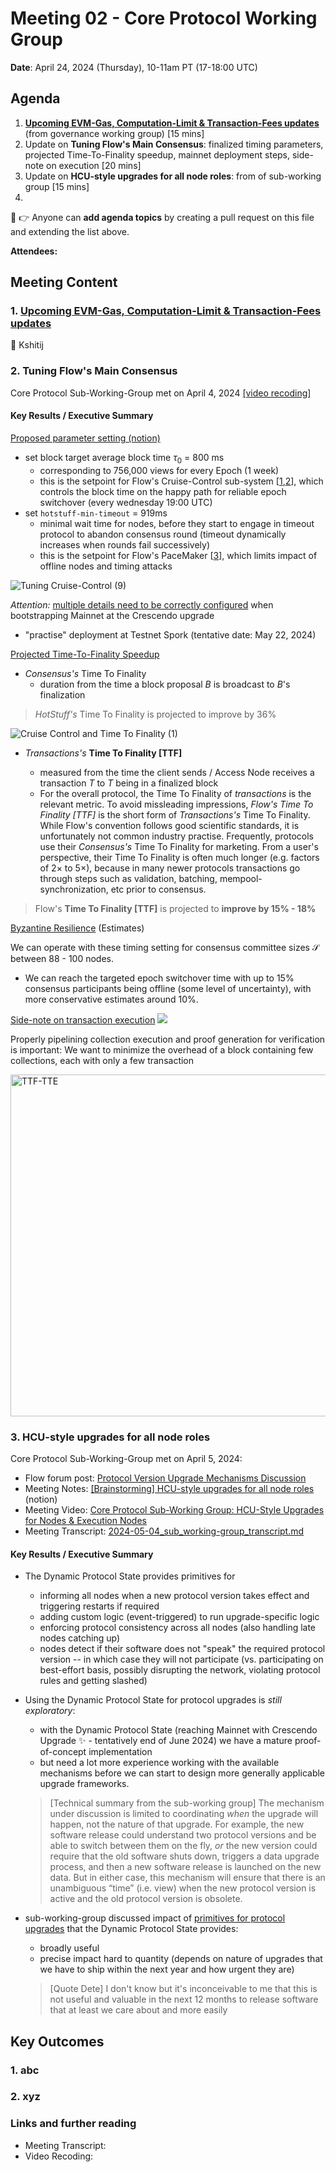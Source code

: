 # Meeting 02 - Core Protocol Working Group

**Date**: April 24, 2024 (Thursday), 10-11am PT (17-18:00 UTC)

## Agenda
1. [**Upcoming EVM-Gas, Computation-Limit & Transaction-Fees updates**](https://forum.flow.com/t/proposing-transaction-fee-changes-and-flow-evm-gas-charges-for-flow-crescendo-launch/5817) (from governance working group) [15 mins]
2. Update on **Tuning Flow's Main Consensus**: finalized timing parameters, projected Time-To-Finality speedup, mainnet deployment steps, side-note on execution [20 mins]
3. Update on **HCU-style upgrades for all node roles**: from of sub-working group [15 mins]
4. 

:pencil: :point_right: Anyone can **add agenda topics** by creating a pull request on this file and extending the list above.


**Attendees:**

## Meeting Content

### 1. [Upcoming EVM-Gas, Computation-Limit & Transaction-Fees updates](https://forum.flow.com/t/proposing-transaction-fee-changes-and-flow-evm-gas-charges-for-flow-crescendo-launch/5817)

:microphone: Kshitij

### 2. Tuning Flow's Main Consensus

Core Protocol Sub-Working-Group met on April 4, 2024 [[video recoding]](https://drive.google.com/file/d/1kQBsju8iSn7k0hfsbxvJtkGu0eQP6sF6/view?usp=drive_link)

#### Key Results / Executive Summary

<ins>[Proposed parameter setting](https://www.notion.so/flowfoundation/Cruise-Control-headroom-for-speedups-46dc17e07ae14462b03341e4432a907d?pvs=4#67bc31aef34d4be6979a439b74a301c8) (notion)</ins>
* set block target average block time $\tau_0$ = 800 ms 
   * corresponding to 756,000 views for every Epoch (1 week)
   * this is the setpoint for Flow's Cruise-Control sub-system [[1](https://github.com/onflow/flow-go/blob/master/consensus/hotstuff/cruisectl/README.md),[2](https://www.notion.so/flowfoundation/Cruise-Control-Automated-Block-Rate-Epoch-Timing-Design-c9e94982ee2e49a9ac73b34039c424d1?pvs=4)], which controls the block time on the happy path for reliable epoch switchover (every wednesday 19:00 UTC)
* set `hotstuff-min-timeout` = 919ms 
   * minimal wait time for nodes, before they start to engage in timeout protocol to abandon consensus round (timeout dynamically increases when rounds fail successively)
   * this is the setpoint for Flow's PaceMaker [[3](https://github.com/onflow/flow-go/blob/master/consensus/hotstuff/README.md)], which limits impact of offline nodes and timing attacks

![Tuning Cruise-Control (9)](https://github.com/onflow/Flow-Working-Groups/assets/26322303/99a04fc5-cfed-48db-920a-8f1d6c255447)

_Attention:_ [multiple details need to be correctly configured](https://www.notion.so/flowfoundation/Cruise-Control-headroom-for-speedups-46dc17e07ae14462b03341e4432a907d?pvs=4#4d398f482125429f9460bccdceebdc47) when bootstrapping Mainnet at the Crescendo upgrade
* "practise" deployment at Testnet Spork (tentative date: May 22, 2024) 

<ins>Projected Time-To-Finality Speedup</ins>

* _Consensus's_ Time To Finality
  * duration from the time a block proposal $B$ is broadcast to $B$'s finalization

> _HotStuff's_ Time To Finality is projected to improve by 36%

![Cruise Control and Time To Finality (1)](https://github.com/onflow/Flow-Working-Groups/assets/26322303/a4853f3a-6cc8-449d-8203-02b16a8d7c6b)

* _Transactions's_ **Time To Finality [TTF]**

   * measured from the time the client sends / Access Node receives a transaction $T$ to $T$ being in a finalized block
   * For the overall protocol, the Time To Finality of _transactions_ is the relevant metric.
     To avoid missleading impressions, _Flow's Time To Finality [TTF]_ is the short form of _Transactions's_ Time To Finality.
     While Flow's convention follows good scientific standards, it is unfortunately not common industry practise.
     Frequently, protocols use their _Consensus's_ Time To Finality for marketing.
     From a user's perspective, their Time To Finality is often much longer (e.g. factors of 2× to 5×), because in many newer protocols 
     transactions go through steps such as validation, batching, mempool-synchronization, etc prior to consensus.

> Flow's **Time To Finality [TTF]** is projected to **improve by 15% - 18%**

<ins>Byzantine Resilience</ins> (Estimates)

We can operate with these timing setting for consensus committee sizes $\mathcal{S}$ between 88 - 100 nodes.
* We can reach the targeted epoch switchover time with up to 15% consensus participants being offline (some level of uncertainty), with more conservative estimates around 10%.  

<ins>Side-note on transaction execution</ins>
![](https://github.com/onflow/Flow-Working-Groups/assets/26322303/9280677c-004e-41f7-9341-30c3d2e744a9)

Properly pipelining collection execution and proof generation for verification is important: 
We want to minimize the overhead of a block containing few collections, each with only a few transaction

<img width="547" alt="TTF-TTE" src="https://github.com/onflow/Flow-Working-Groups/assets/26322303/9280677c-004e-41f7-9341-30c3d2e744a9">

### 3. HCU-style upgrades for all node roles

Core Protocol Sub-Working-Group met on April 5, 2024:
- Flow forum post: [Protocol Version Upgrade Mechanisms Discussion](https://forum.flow.com/t/protocol-version-upgrade-mechanisms-discussion/5717)
- Meeting Notes: [[Brainstorming] HCU-style upgrades for all node roles](https://www.notion.so/flowfoundation/Brainstorming-HCU-style-upgrades-for-all-node-roles-b6b0ab084075432782cd0407b73479c7?pvs=4) (notion)
- Meeting Video: [Core Protocol Sub-Working Group: HCU-Style Upgrades for Nodes & Execution Nodes](https://drive.google.com/file/d/1fpQPiiM-K4_hEORZIV9fIdOqEW17Q4O5/view?usp=drive_link)
- Meeting Transcript: [2024-05-04_sub_working-group_transcript.md](./2024-05-04_sub_working-group_transcript.md)

#### Key Results / Executive Summary

* The Dynamic Protocol State provides primitives for
  * informing all nodes when a new protocol version takes effect and triggering restarts if required
  * adding custom logic (event-triggered) to run upgrade-specific logic
  * enforcing protocol consistency across all nodes (also handling late nodes catching up)
  * nodes detect if their software does not "speak" the required protocol version -- in which case they will not participate (vs. participating on best-effort basis, possibly disrupting the network, violating protocol rules and getting slashed)

* Using the Dynamic Protocol State for protocol upgrades is _still exploratory_: 
  * with the Dynamic Protocol State (reaching Mainnet with Crescendo Upgrade :sparkles: - tentatively end of June 2024) we have a mature proof-of-concept implementation
  * but need a lot more experience working with the available mechanisms before we can start to design more generally applicable upgrade frameworks.      
  > [Technical summary from the sub-working group]
  > The mechanism under discussion is limited to coordinating _when_ the upgrade will happen, not the nature of that upgrade. For example, the new software release could understand two protocol versions and be able to switch between them on the fly, _or_ the new version could require that the old software shuts down, triggers a data upgrade process, and then a new software release is launched on the new data. But in either case, this mechanism will ensure that there is an unambiguous “time” (i.e. view) when the new protocol version is active and the old protocol version is obsolete.


* sub-working-group discussed impact of [primitives for protocol upgrades](https://www.notion.so/flowfoundation/Brainstorming-HCU-style-upgrades-for-all-node-roles-b6b0ab084075432782cd0407b73479c7?pvs=4#52d4d4b94d3e40a9802e0d64c7eb0dba) that the Dynamic Protocol State provides:
  * broadly useful
  * precise impact hard to quantity (depends on nature of upgrades that we have to ship within the next year and how urgent they are)
  > [Quote Dete] I don't know but it's inconceivable to me that this is not useful and valuable in the next 12 months to release software that at least we care about and more easily

## Key Outcomes

### 1. abc
### 2. xyz

### Links and further reading
- Meeting Transcript: [<file name>](./yyyy-mm-dd_transcript.md)
- Video Recoding: [<file name>](https://drive.google.com/drive/u/0/folders/1WMECJSa-ySSNvcuPFhFn8d7m8dAXL6b7)
